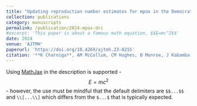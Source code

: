 ```yaml
---
title: "Updating reproduction number estimates for mpox in the Democratic Republic of Congo using surveillance data"
collection: publications
category: manuscripts
permalink: /publication/2024-mpox-drc
#excerpt: 'This paper is about a famous math equation, $$E=mc^2$$'
date: 2024
venue: 'AJTMH'
paperurl: 'https://doi.org/10.4269/ajtmh.23-0215'
citation: '**K Charniga**, AM McCollum, CM Hughes, B Monroe, J Kabamba, RS Lushima, T Likafi, B Nguete, E Pukuta, E Muyamuna, JM Tamfum, S Karhemere, D Kaba, Y Nakazawa. (2024). &quot;Updating reproduction number estimates for mpox in the Democratic Republic of Congo using surveillance data.&quot; <i>AJTMH</i>. 110(3): 561-568.'
---
```


Using [MathJax](https://www.mathjax.org/) in the description is supported - $$E=mc^2$$ - however, the use must be mindful that the default delimiters are `$$...$$` and `\\[...\\]` which differs from the `$...$` that is typically expected.
